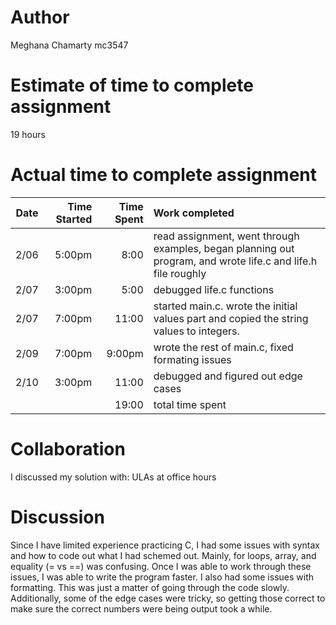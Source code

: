 # Author
Meghana Chamarty
mc3547

# Estimate of time to complete assignment
19 hours 

# Actual time to complete assignment
| Date | Time Started | Time Spent | Work completed |
| :--: | -----------: | ---------: | :------------- |
| 2/06 |       5:00pm |       8:00 | read assignment, went through examples, began planning out program, and wrote life.c and life.h file roughly |
| 2/07 |       3:00pm |       5:00 | debugged life.c functions|
| 2/07 |       7:00pm |      11:00 | started main.c. wrote the initial values part and copied the string values to integers. 
| 2/09 |       7:00pm |      9:00pm| wrote the rest of main.c, fixed formating issues |
| 2/10 |       3:00pm |     11:00  | debugged and figured out edge cases|  
|      |              |       19:00 | total time spent |

# Collaboration
I discussed my solution with: ULAs at office hours 

# Discussion
Since I have limited experience practicing C, I had some issues with syntax and how to code out what I had schemed out. Mainly, for loops, array, and equality (= vs ==) was confusing. Once I was able to work through these issues, I was able to write the program faster. I also had some issues with formatting. This was just a matter of going through the code slowly. Additionally, some of the edge cases were tricky, so getting those correct to make sure the correct numbers were being output took a while. 